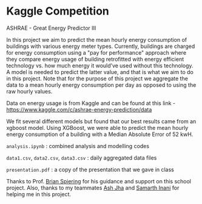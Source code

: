 # Kaggle Competition
ASHRAE - Great Energy Predictor III

In this project we aim to predict the mean hourly energy consumption of buildings with various energy meter types. Currently, buildings are charged for energy consumption using a "pay for performance" approach where they compare energy usage of building retrofitted with energy efficient technology vs. how much energy it would’ve used without this technology. A model is needed to predict the latter value, and that is what we aim to do in this project. Note that for the purpose of this project we aggregate the data to a mean hourly energy consumption per day as opposed to using the raw hourly values.

Data on energy usage is from Kaggle and can be found at this link - https://www.kaggle.com/c/ashrae-energy-prediction/data

We fit several different models but found that our best results came from an xgboost model. Using XGBoost, we were able to predict the mean hourly energy consumption of a building with a Median Absolute Error of 52 kwH.

`analysis.ipynb` : combined analysis and modelling codes

`data1.csv`, `data2.csv`, `data3.csv` : daily aggregated data files

`presentation.pdf` : a copy of the presentation that we gave in class

Thanks to Prof. [Brian Spiering](https://github.com/brianspiering) for his guidance and support on this school project. Also, thanks to my teammates [Ash Jha](https://github.com/ash-jha) and [Samarth Inani](https://github.com/samarthinani94) for helping me in this project.
